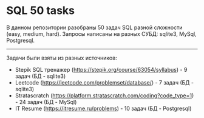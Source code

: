 # SQL 50 tasks
В данном репозитории разобраны 50 задач SQL разной сложности (easy, medium, hard). Запросы написаны на разных СУБД: sqlite3, MySql, Postgresql.  
____
Задачи были взяты из разных источников:  
* Stepik SQL тренажер (https://stepik.org/course/63054/syllabus) - 9 задач (БД - sqlite3)
* Leetcode (https://leetcode.com/problemset/database/) - 7 задач (БД - sqlite3)
* Stratascratch (https://platform.stratascratch.com/coding?code_type=1) - 24 задач (БД - MySql)
* IT Resume (https://itresume.ru/problems) - 10 задач (БД - Postgresql)
